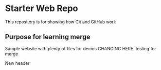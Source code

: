 # Starter Web Repo

This repository is for showing how Git and GitHub work

## Purpose for learning merge

Sample website with plenty of files for demos
CHANGING HERE. testing for merge

New header